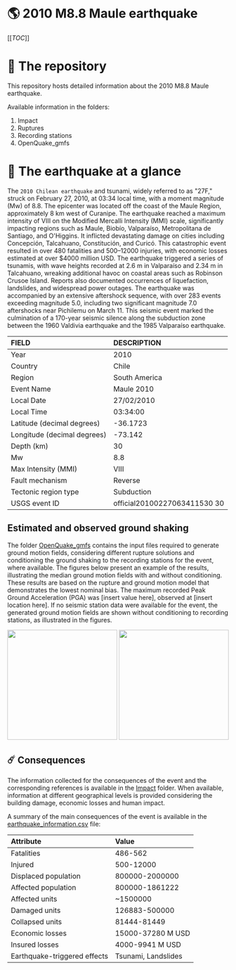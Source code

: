 # 🌎 2010 M8.8 Maule earthquake
[[_TOC_]]

# 📂 The repository

This repository hosts detailed information about the 2010 M8.8 Maule earthquake.

Available information in the folders:

1. Impact
2. Ruptures
3. Recording stations
4. OpenQuake_gmfs


# 🚀 The earthquake at a glance 

The `2010 Chilean earthquake` and tsunami, widely referred to as "27F," struck on February 27, 2010, at 03:34 local time, with a moment magnitude (Mw) of 8.8. The epicenter was located off the coast of the Maule Region, approximately 8 km west of Curanipe. The earthquake reached a maximum intensity of VIII on the Modified Mercalli Intensity (MMI) scale, significantly impacting regions such as Maule, Biobío, Valparaíso, Metropolitana de Santiago, and O'Higgins. It inflicted devastating damage on cities including Concepción, Talcahuano, Constitución, and Curicó. This catastrophic event resulted in over 480 fatalities and 500–12000 injuries, with economic losses estimated at over $4000 million USD. The earthquake triggered a series of tsunamis, with wave heights recorded at 2.6 m in Valparaíso and 2.34 m in Talcahuano, wreaking additional havoc on coastal areas such as Robinson Crusoe Island. Reports also documented occurrences of liquefaction, landslides, and widespread power outages. The earthquake was accompanied by an extensive aftershock sequence, with over 283 events exceeding magnitude 5.0, including two significant magnitude 7.0 aftershocks near Pichilemu on March 11. This seismic event marked the culmination of a 170-year seismic silence along the subduction zone between the 1960 Valdivia earthquake and the 1985 Valparaíso earthquake.

| FIELD | DESCRIPTION |
|:-------|:-------------|
| Year | 2010 |
| Country | Chile |
| Region | South America |
| Event Name | Maule 2010 |
| Local Date | 27/02/2010 |
| Local Time | 03:34:00 |
| Latitude (decimal degrees) | -36.1723 |
| Longitude (decimal degrees) | -73.142 |
| Depth (km) | 30 |
| Mw | 8.8 |
| Max Intensity (MMI) | VIII |
| Fault mechanism | Reverse |
| Tectonic region type | Subduction |
| USGS event ID | official20100227063411530 30 |

## Estimated and observed ground shaking

The folder [OpenQuake_gmfs](./OpenQuake_gmfs/) contains the input files required to generate ground motion fields, considering different rupture solutions and conditioning the ground shaking to the recording stations for the event, where available. The figures below present an example of the results, illustrating the median ground motion fields with and without conditioning. These results are based on the rupture and ground motion model that demonstrates the lowest nominal bias. The maximum recorded Peak Ground Acceleration (PGA) was [insert value here], observed at [insert location here]. If no seismic station data were available for the event, the generated ground motion fields are shown without conditioning to recording stations, as illustrated in the figures.

<img src="./4_OpenQuake_gmfs/median_gmf_stations_none.png" height="250">
<img src="./4_OpenQuake_gmfs/median_gmf_stations_seismic.png" height="250">

## ☄️ Consequences

The information collected for the consequences of the event and the corresponding references is available in the [Impact](./Impact) folder. When available, information at different geographical levels is provided considering the building damage, economic losses and human impact.

A summary of the main consequences of the event is available in the [earthquake_information.csv](./earthquake_information.csv) file:

| Attribute | Value |
|:-------|:-------------|
| Fatalities | 486-562 |
| Injured | 500-12000 |
| Displaced population | 800000-2000000 |
| Affected population | 800000-1861222 |
| Affected units | ~1500000  |
| Damaged units | 126883-500000  |
| Collapsed units | 81444-81449  |
| Economic losses | 15000-37280 M USD |
| Insured losses | 4000-9941 M USD |
| Earthquake-triggered effects | Tsunami, Landslides |